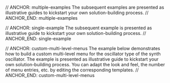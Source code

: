 // ANCHOR: multiple-examples
The subsequent examples are presented as illustrative guides to kickstart your own solution-building process.
// ANCHOR_END: multiple-examples

// ANCHOR: single-example
The subsequent example is presented as illustrative guide to kickstart your own solution-building process.
// ANCHOR_END: single-example

// ANCHOR: custom-multi-level-menus
The example below demonstrates how to build a custom multi-level menu for the oscillator type of the synth oscillator. The example is presented as illustrative guide to kickstart your own solution-building process. You can adapt the look and feel, the number of menu entries, etc. by editing the corresponding templates.
// ANCHOR_END: custom-multi-level-menus